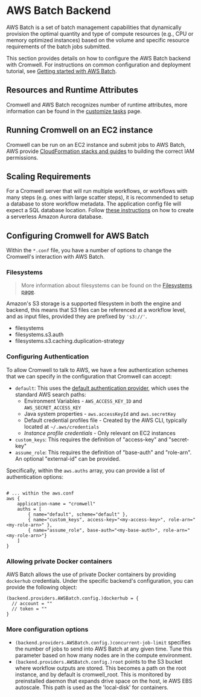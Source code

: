 # AWS Batch Backend

AWS Batch is a set of batch management capabilities that dynamically provision the optimal quantity and type of compute resources (e.g., CPU or memory optimized instances) based on the volume and specific resource requirements of the batch jobs submitted.

This section provides details on how to configure the AWS Batch backend with Cromwell. For instructions on common configuration and deployment tutorial, see [Getting started with AWS Batch](https://cromwell.readthedocs.io/en/develop/tutorials/AwsBatch101/). 



## Resources and Runtime Attributes

Cromwell and AWS Batch recognizes number of runtime attributes, more information can be found in the [customize tasks](/RuntimeAttributes#recognized-runtime-attributes-and-backends) page.


## Running Cromwell on an EC2 instance

Cromwell can be run on an EC2 instance and submit jobs to AWS Batch, AWS provide [CloudFormation stacks and guides](https://docs.opendata.aws/genomics-workflows/orchestration/cromwell/cromwell-overview/) to building the correct IAM permissions.



## Scaling Requirements
For a Cromwell server that will run multiple workflows, or workflows with many steps (e.g. ones with large scatter steps), it is recommended to setup a database to store workflow metadata.  The application config file will expect a SQL database location. Follow [these instructions](https://docs.aws.amazon.com/AmazonRDS/latest/AuroraUserGuide/aurora-serverless.create.html) on how to create a serverless Amazon Aurora database. 

## Configuring Cromwell for AWS Batch

Within the `*.conf` file, you have a number of options to change the Cromwell's interaction with AWS Batch.

### Filesystems
> More information about filesystems can be found on the [Filesystems page](/filesystems/Filesystems/).
> 

Amazon's S3 storage is a supported filesystem in both the engine and backend, this means that S3 files can be referenced at a workflow level, and as input files, provided they are prefixed by `'s3://'`.

* filesystems
* filesystems.s3.auth
* filesystems.s3.caching.duplication-strategy

### Configuring Authentication

To allow Cromwell to talk to AWS, we have a few authentication schemes that we can specify in the configuration that Cromwell can accept:
-  `default`: This uses the [default authentication provider](https://docs.aws.amazon.com/sdk-for-java/v1/developer-guide/credentials.html), which uses the standard AWS search paths:
    - Environment Variables - `AWS_ACCESS_KEY_ID` and `AWS_SECRET_ACCESS_KEY`
    - Java system properties - `aws.accessKeyId` and `aws.secretKey`
    - Default credential profiles file - Created by the AWS CLI, typically located at `~/.aws/credentials`
    - _Instance profile credentials_ - Only relevant on EC2 instances
- `custom_keys`: This requires the definition of "access-key" and "secret-key"
- `assume_role`: This requires the definition of "base-auth" and "role-arn". An optional "external-id" can be provided.

Specifically, within the `aws.auths` array, you can provide a list of authentication options:

```hocon

# ... within the aws.conf
aws {
    application-name = "cromwell"
    auths = [
        { name="default", scheme="default" },
        { name="custom_keys", access-key="<my-access-key>", role-arn="<my-role-arn>" },
        { name="assume_role", base-auth="<my-base-auth>", role-arn="<my-role-arn>"}
    ]
}
```

### Allowing private Docker containers

AWS Batch allows the use of private Docker containers by providing `dockerhub` credentials. Under the specific backend's configuration, you can provide the following object:

```hocon
(backend.providers.AWSBatch.config.)dockerhub = {
  // account = ""
  // token = ""
}
```

### More configuration options

* `(backend.providers.AWSBatch.config.)concurrent-job-limit` specifies the number of jobs to send into AWS Batch at any given time. Tune this parameter based on how many nodes are in the compute environment.
* `(backend.providers.AWSBatch.config.)root` points to the S3 bucket where workflow outputs are stored. This becomes a path on the root instance, and by default is cromwell_root. This is monitored by preinstalled daemon that expands drive space on the host, ie AWS EBS autoscale.  This path is used as the 'local-disk' for containers.